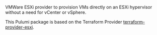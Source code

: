 VMWare ESXi provider to provision VMs directly on an ESXi hypervisor without a need for vCenter or vSphere.

This Pulumi package is based on the Terraform Provider [terraform-provider-esxi](https://github.com/josenk/terraform-provider-esxi/tree/master).
